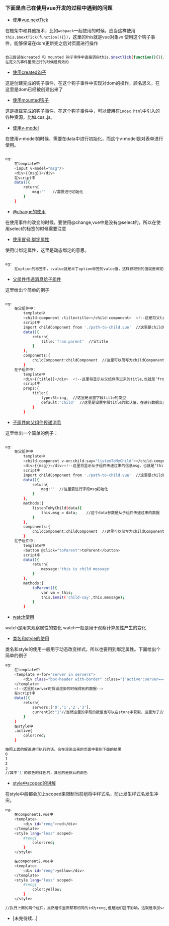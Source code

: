 ### 下面是自己在使用vue开发的过程中遇到的问题

- [使用vue.nextTick](https://cn.vuejs.org/v2/api/#Vue-nextTick)

在框架中和其他技术，比如`webpack`一起使用的时候，应当这样使用`this.$nextTick(function(){})`，这里的this就是vue对象`vm`
使用这个钩子事件，能够保证在dom更新完之后对页面进行操作
```bash 

自己尝试在created 和 mounted 钩子事件中直接调用this.$nextTick(function(){}),发现无效。
在定义的事件里面进行的时候是有效的

```


- [使用created钩子](https://cn.vuejs.org/v2/api/#created)

这是创建完成的钩子事件，在这个钩子事件中实现对dom的操作，顾名思义，在这里是dom已经被创建出来了


- [使用mounted钩子](https://cn.vuejs.org/v2/api/#mounted)

这是挂载完成的钩子事件，在这个钩子事件中，可以使用在`index.html`中引入的各种资源，比如.css,.js。


- [使用v-model](https://cn.vuejs.org/v2/guide/forms.html#v-model-与组件)

在使用v-model的时候，需要在data中进行初始化，而这个v-model是对表单进行使用。
```bash

eg:
	在template中
	<input v-model="msg"/>
	<div>{{msg}}</div>
	在script中
	data(){
		return{
			msg:''   //需要进行初始化
		}
	}

```


- [@change的使用](https://cn.vuejs.org/v2/guide/migration.html#vm-watch-changed)

在使用事件的改变的时候，要使用@change,vue中是没有@select的，所以在使用select的标签的时候需要注意


- [使用冒号:绑定属性](https://cn.vuejs.org/v2/api/#v-bind)

使用(:)绑定属性，这里是动态绑定的意思。
```bash

eg:
	在option的标签中，:value就是半丁option标签的value值，这样获取到的值就是绑定的值，本省的值就是text了。

```


- [父组件传递消息给子组件](#parentToChild)

<a id="parentToChild"></a>
这里给出个简单的例子
```bash

eg:
	在父组件中：
		template中
		<child-component :title=title></child-component>  <!--这是将父titel传给子title,通过绑定属性:冒号实现-->
		script中
		import childComponent from './path-to-child.vue'  //这里是child组件的路径
		data(){
			return{
				title:'from parent'  //父title
			}
		},
		components:{
			childComponent:childComponent  //这里可以简写为childComponent
		}
	在子组件中：
		template中
		<div>{{title}}</div>  <!--这里将显示从父组件传过来的title,也就是‘from parent’-->
		script中
		props:{
			title:{
				type:String,  //这里是设置字段title的类型
				default:'child'  //这里是设置字段title的默认值，在进行数据交互时候需要将它删除，这里是需要删除的
			}
		}

```


- [子组件向父组件传递消息](#childToParent)

<a id="childToParent"></a>
这里给出一个简单的例子：
```bash

eg:
	在父组件中
		template中
		<child-component v-on:child-say="listenToMyChild"></child-component><!--child-say是从子组件传递过来的事件-->
		<div>{{msg}}</div><!--这里将显示从子组件传递过来的信息msg，也就是‘this is the child message’-->
		script中
		import childComponent from './path-to-child.vue'  //这里是child组件的路径
		data(){
			return{
				msg:''  //这里要进行字段msg初始化
			}
		},
		methods:{
			listenToMyChild(data){
				this.msg = data;	//这个data参数是从子组件传递过来的数据
			}
		},
		components:{
			childComponent:childComponent  //这里可以简写为childComponent
		}
	在子组件中：
		template中
		<button @click="toParent">toParent</button>
		script中
		data(){
			return{
				message:'this is child message'
			}
		},
		methods:{
			toParent(){
				var vm = this;
				this.$emit('child-say',this.message);
			}
		}

```


- [watch使用](https://cn.vuejs.org/v2/guide/transitioning-state.html#状态动画-与-watcher)

watch是用来观察属性的变化
watch一般是用于观察计算属性产生的变化


- [类名和style的使用](https://cn.vuejs.org/v2/guide/class-and-style.html#main)

类名和style的使用一般用于动态改变样式，所以也要用到绑定属性。下面给出个简单的例子
```bash
eg:
	在template中
	<template v-for="server in servers">
		<div class="box-header with-border" :class="{'active':server===currentId}">server</div>
	</template>
	<!--这里的server时假设渲染的时候得到的数据-->
	在script中
	data(){
		return{
			servers:['0','1','2','3'],
			currentId:"1"//当然这里的字段的数值也可以在store中获取，这里为了方便，写在了data中
		}
	}
	在style中
	.active{
		color:red;
	}

按照上面的解说进行执行的话，会在渲染出来的页面中看到下面的结果
0
1
2
3
//其中'1'的颜色时红色的，其他的是默认的颜色

```


- [style中scoped的讲解](#style)

<a id="style"></a>
在style中般都会加上scoped来限制当前组将中样式名，防止发生样式名发生冲突。
```bash
eg:
	在component1.vue中
	<template>
		<div id="reng">red</div>
	</template>
	<style lang="less" scoped>
		#reng{
			color:red;
		}
	</style>

	在component2.vue中
	<template>
		<div id="reng">yellow</div>
	</template>
	<style lang="less" scoped>
		#reng{
			color:yellow;
		}
	</style>

//执行上面的两个组件，虽然组件里面都有相同的id为reng,但是她们互不影响，这就是添加scoped的好处。

```


- [未完待续...]














